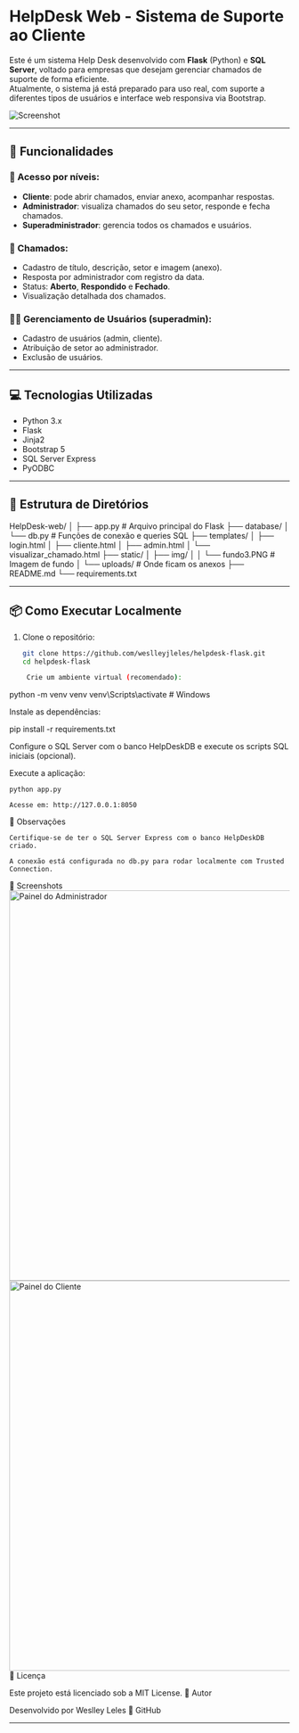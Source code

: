 # HelpDesk Web - Sistema de Suporte ao Cliente

Este é um sistema Help Desk desenvolvido com **Flask** (Python) e **SQL Server**, voltado para empresas que desejam gerenciar chamados de suporte de forma eficiente.  
Atualmente, o sistema já está preparado para uso real, com suporte a diferentes tipos de usuários e interface web responsiva via Bootstrap.

![Screenshot](static/img/screenshot.png)

---

## 🔧 Funcionalidades

### 👥 Acesso por níveis:
- **Cliente**: pode abrir chamados, enviar anexo, acompanhar respostas.
- **Administrador**: visualiza chamados do seu setor, responde e fecha chamados.
- **Superadministrador**: gerencia todos os chamados e usuários.

### 📌 Chamados:
- Cadastro de título, descrição, setor e imagem (anexo).
- Resposta por administrador com registro da data.
- Status: **Aberto**, **Respondido** e **Fechado**.
- Visualização detalhada dos chamados.

### 🧑‍💼 Gerenciamento de Usuários (superadmin):
- Cadastro de usuários (admin, cliente).
- Atribuição de setor ao administrador.
- Exclusão de usuários.

---

## 💻 Tecnologias Utilizadas

- Python 3.x
- Flask
- Jinja2
- Bootstrap 5
- SQL Server Express
- PyODBC

---

## 📁 Estrutura de Diretórios

HelpDesk-web/
│
├── app.py # Arquivo principal do Flask
├── database/
│ └── db.py # Funções de conexão e queries SQL
├── templates/
│ ├── login.html
│ ├── cliente.html
│ ├── admin.html
│ └── visualizar_chamado.html
├── static/
│ ├── img/
│ │ └── fundo3.PNG # Imagem de fundo
│ └── uploads/ # Onde ficam os anexos
├── README.md
└── requirements.txt


---

## 📦 Como Executar Localmente

1. Clone o repositório:
   ```bash
   git clone https://github.com/weslleyjleles/helpdesk-flask.git
   cd helpdesk-flask

    Crie um ambiente virtual (recomendado):

python -m venv venv
venv\Scripts\activate  # Windows

Instale as dependências:

pip install -r requirements.txt

Configure o SQL Server com o banco HelpDeskDB e execute os scripts SQL iniciais (opcional).

Execute a aplicação:

    python app.py

    Acesse em: http://127.0.0.1:8050

📌 Observações

    Certifique-se de ter o SQL Server Express com o banco HelpDeskDB criado.

    A conexão está configurada no db.py para rodar localmente com Trusted Connection.

📸 Screenshots
<img src="static/img/painel-admin.png" width="700" alt="Painel do Administrador"> <img src="static/img/painel-cliente.png" width="700" alt="Painel do Cliente">
📄 Licença

Este projeto está licenciado sob a MIT License.
🤝 Autor

Desenvolvido por Weslley Leles
🔗 GitHub


---
